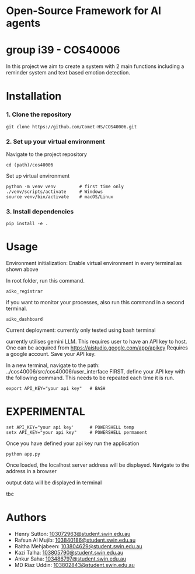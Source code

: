 # Open-Source Framework for AI agents
# group i39 - COS40006

In this project we aim to create a system with 2 main functions including a reminder system and text based emotion detection.

# Installation

### 1. Clone the repository

```
git clone https://github.com/Comet-HS/COS40006.git
```

### 2. Set up your virtual environment

Navigate to the project repository

```
cd (path)/cos40006
```

Set up virtual environment
```
python -m venv venv         # first time only
./venv/scripts/activate     # Windows
source venv/bin/activate    # macOS/Linux
```

### 3. Install dependencies

```
pip install -e .
```

# Usage

Environment initialization:
Enable virtual environment in every terminal as shown above

In root folder, run this command.
```
aiko_registrar
```
if you want to monitor your processes, also run this command in a second terminal.
```
aiko_dashboard
```


Current deployment:
currently only tested using bash terminal

currently utilises gemini LLM. This requires user to have an API key to host. 
One can be acquired from https://aistudio.google.com/app/apikey
Requires a google account. Save your API key.

In a new terminal, navigate to the path:
../cos40006/src/cos40006/user_interface
FIRST, define your API key with the following command. This needs to be repeated each time it is run.
```
export API_KEY="your api key"   # BASH
```

# EXPERIMENTAL #
```
set API_KEY="your api key'      # POWERSHELL temp
setx API_KEY="your api key"     # POWERSHELL permanent
```

Once you have defined your api key
run the application
```
python app.py
```
Once loaded, the localhost server address will be displayed.
Navigate to the address in a browser


output data will be displayed in terminal

tbc

# Authors

* Henry Sutton: 103072963@student.swin.edu.au
* Rafsun Al Mujib: 103840186@student.swin.edu.au 
* Raitha Mehjabeen: 103804629@student.swin.edu.au
* Kazi Talha: 103805790@student.swin.edu.au
* Ankur Saha: 103486797@student.swin.edu.au
* MD Riaz Uddin: 103802843@student.swin.edu.au
